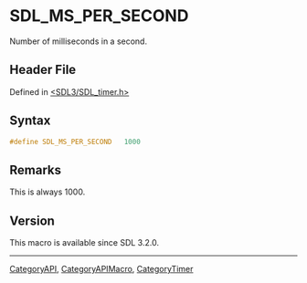 # SDL_MS_PER_SECOND

Number of milliseconds in a second.

## Header File

Defined in [<SDL3/SDL_timer.h>](https://github.com/libsdl-org/SDL/blob/main/include/SDL3/SDL_timer.h)

## Syntax

```c
#define SDL_MS_PER_SECOND   1000
```

## Remarks

This is always 1000.

## Version

This macro is available since SDL 3.2.0.

----
[CategoryAPI](CategoryAPI), [CategoryAPIMacro](CategoryAPIMacro), [CategoryTimer](CategoryTimer)

